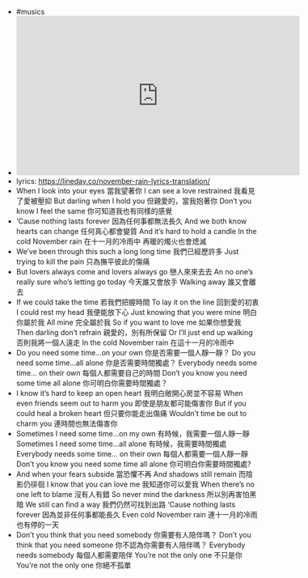 - #musics
- <iframe width="560" height="315" src="https://www.youtube.com/embed/8SbUC-UaAxE" title="YouTube video player" frameborder="0" allow="accelerometer; autoplay; clipboard-write; encrypted-media; gyroscope; picture-in-picture" allowfullscreen></iframe>
- lyrics: https://lineday.co/november-rain-lyrics-translation/
- When I look into your eyes
  當我望著你
  I can see a love restrained
  我看見了愛被壓抑
  But darling when I hold you
  但親愛的，當我抱著你
  Don’t you know I feel the same
  你可知道我也有同樣的感覺
- ‘Cause nothing lasts forever
  因為任何事都無法長久
  And we both know hearts can change
  任何真心都會變質
  And it’s hard to hold a candle
  In the cold November rain
  在十一月的冷雨中
  再暖的燭火也會熄滅
- We’ve been through this such a long long time
  我們已經歷許多
  Just trying to kill the pain
  只為撫平彼此的傷痛
- But lovers always come and lovers always go
  戀人來來去去
  An no one’s really sure who’s letting go today
  今天誰又會放手
  Walking away
  誰又會離去
- If we could take the time
  若我們把握時間
  To lay it on the line
  回到愛的初衷
  I could rest my head
  我便能放下心
  Just knowing that you were mine
  明白你屬於我
  All mine
  完全屬於我
  So if you want to love me
  如果你想愛我
  Then darling don’t refrain
  親愛的，別有所保留
  Or I’ll just end up walking
  否則我將一個人遠走
  In the cold November rain
  在這十一月的冷雨中
- Do you need some time…on your own
  你是否需要一個人靜一靜？
  Do you need some time…all alone
  你是否需要時間獨處？
  Everybody needs some time… on their own
  每個人都需要自己的時間
  Don’t you know you need some time all alone
  你可明白你需要時間獨處？
- I know it’s hard to keep an open heart
  我明白敞開心房並不容易
  When even friends seem out to harm you
  即使是朋友都可能傷害你
  But if you could heal a broken heart
  但只要你能走出傷痛
  Wouldn’t time be out to charm you
  連時間也無法傷害你
- Sometimes I need some time…on my own
  有時候，我需要一個人靜一靜
  Sometimes I need some time…all alone
  有時候，我需要時間獨處
  Everybody needs some time… on their own
  每個人都需要一個人靜一靜
  Don’t you know you need some time all alone
  你可明白你需要時間獨處?
- And when your fears subside
  當恐懼不再
  And shadows still remain
  而陰影仍徘徊
  I know that you can love me
  我知道你可以愛我
  When there’s no one left to blame
  沒有人有錯
  So never mind the darkness
  所以別再害怕黑暗
  We still can find a way
  我們仍然可找到出路
  ‘Cause nothing lasts forever
  因為並非任何事都能長久
  Even cold November rain
  連十一月的冷雨也有停的一天
- Don’t you think that you need somebody
  你需要有人陪伴嗎？
  Don’t you think that you need someone
  你不認為你需要有人陪伴嗎？
  Everybody needs somebody
  每個人都需要陪伴
  You’re not the only one
  不只是你
  You’re not the only one
  你絕不孤單